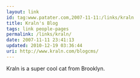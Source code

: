 ```yaml
---
layout: link
id: tag:www.patater.com,2007-11-11:/links/kraln
title: Kraln's Blog
tags: link people-pages
permalink: /links/kraln/
date: 2007-11-11 23:41:13
updated: 2010-12-19 03:36:44
uri: http://www.kraln.com/blogcms/
---
```

Kraln is a super cool cat from Brooklyn.
